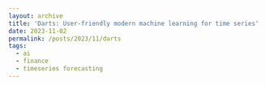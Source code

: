 ```yaml
---
layout: archive
title: 'Darts: User-friendly modern machine learning for time series'
date: 2023-11-02
permalink: /posts/2023/11/darts
tags:
  - ai
  - finance
  - timeseries forecasting
---
```


